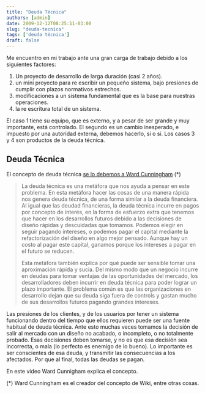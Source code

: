 ```yaml
---
title: "Deuda Técnica"
authors: [admin]
date: 2009-12-12T08:25:11-03:00
slug: "deuda-tecnica"
tags: ['deuda técnica']
draft: false
---
```

Me encuentro en mi trabajo ante una gran carga de trabajo debido a los
siguientes factores:

1.  Un proyecto de desarrollo de larga duración (casi 2 años).
2.  un mini proyecto para re escribir un pequeño sistema, bajo presiones
    de cumplir con plazos normativos estrechos.
3.  modificaciones a un sistema fundamental que es la base para nuestras
    operaciones.
4.  la re escritura total de un sistema.

El caso 1 tiene su equipo, que es externo, y a pesar de ser grande y muy
importante, está controlado. El segundo es un cambio inesperado, e
impuesto por una autoridad externa, debemos hacerlo, sí o sí. Los casos
3 y 4 son productos de la deuda técnica.

## **Deuda Técnica**

El concepto de deuda técnica 
[se lo debemos a Ward Cunningham](http://martinfowler.com/bliki/TechnicalDebt.html) (\*)

> La deuda técnica es una metáfora que nos ayuda a pensar en este
> problema. En esta metáfora hacer las cosas de una manera rápida nos
> genera deuda técnica, de una forma similar a la deuda financiera. Al
> igual que las deudad financieras, la deuda técnica incurre en pagos
> por concepto de interés, en la forma de esfuerzo extra que tenemos que
> hacer en los desarrollos futuros debido a las decisiones de diseño
> rápidas y descuidadas que tomamos. Podemos elegir en seguir pagando
> intereses, o podemos pagar el capital mediante la refactorización del
> diseño en algo mejor pensado. Aunque hay un costo al pagar este
> capital, ganamos porque los intereses a pagar en el futuro se reducen.
>
> Esta metáfora también explica por qué puede ser sensible tomar una
> aproximación rápida y sucia. Del mismo modo que un negocio incurre en
> deudas para tomar ventajas de las oportunidades del mercado, los
> desarrolladores deben incurrir en deuda técnica para poder lograr un
> plazo importante. El problema común es que las organizaciones en
> desarrollo dejan que su deuda siga fuera de controls y gastan mucho de
> sus desarrollos futuros pagando grandes intereses.

Las presiones de los clientes, y de los usuarios por tener un sistema
funcionando dentro del tiempo que ellos requieren puede ser una fuente
habitual de deuda técnica. Ante esto muchas veces tomamos la decisión de
salir al mercado con un diseño no acabado, o incompleto, o no totalmente
probado. Esas decisiones deben tomarse, y no es que esa decisión sea
incorrecta, o mala (lo perfecto es enemigo de lo bueno). Lo importante
es ser conscientes de esa deuda, y transmitir las consecuencias a los
afectados. Por que al final, todas las deudas se pagan.

En este video Ward Cunnigham explica el concepto.

(\*) Ward Cunningham es el creador del concepto de Wiki, entre otras
cosas.

